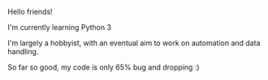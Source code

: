 Hello friends!

I'm currently learning Python 3

I'm largely a hobbyist, with an eventual aim to work on automation and data handling.

So far so good, my code is only 65% bug and dropping :)

<!---
sadcoffee29/sadcoffee29 is a ✨ special ✨ repository because its `README.md` (this file) appears on your GitHub profile.
You can click the Preview link to take a look at your changes.
--->
